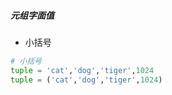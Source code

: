 ##### 元组字面值
- 小括号
```python
# 小括号
tuple = 'cat','dog','tiger',1024
tuple = ('cat','dog','tiger',1024)

```
